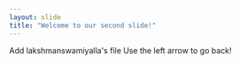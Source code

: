 ```yaml
---
layout: slide
title: "Welcome to our second slide!"
---
```

Add lakshmanswamiyalla's file
Use the left arrow to go back!

